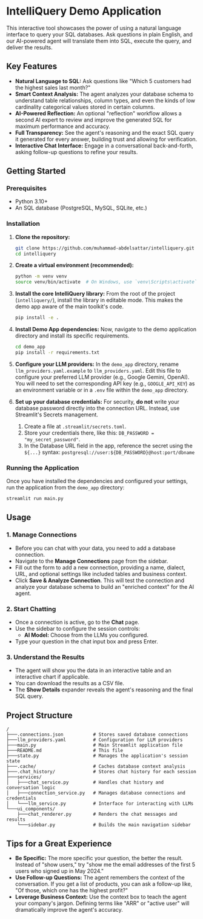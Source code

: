 # IntelliQuery Demo Application

This interactive tool showcases the power of using a natural language interface to query your SQL databases. Ask questions in plain English, and our AI-powered agent will translate them into SQL, execute the query, and deliver the results.

## Key Features

- **Natural Language to SQL:** Ask questions like "Which 5 customers had the highest sales last month?"
- **Smart Context Analysis:** The agent analyzes your database schema to understand table relationships, column types, and even the kinds of low cardinality categorical values stored in certain columns.
- **AI-Powered Reflection:** An optional "reflection" workflow allows a second AI expert to review and improve the generated SQL for maximum performance and accuracy.
- **Full Transparency:** See the agent's reasoning and the exact SQL query it generated for every answer, building trust and allowing for verification.
- **Interactive Chat Interface:** Engage in a conversational back-and-forth, asking follow-up questions to refine your results.

## Getting Started

### Prerequisites

- Python 3.10+
- An SQL database (PostgreSQL, MySQL, SQLite, etc.)

### Installation

1.  **Clone the repository:**

    ```bash
    git clone https://github.com/muhammad-abdelsattar/intelliquery.git
    cd intelliquery
    ```

2.  **Create a virtual environment (recommended):**

    ```bash
    python -m venv venv
    source venv/bin/activate  # On Windows, use `venv\Scripts\activate`
    ```

3.  **Install the core IntelliQuery library:**
    From the root of the project (`intelliquery/`), install the library in editable mode. This makes the demo app aware of the main toolkit's code.

    ```bash
    pip install -e .
    ```

4.  **Install Demo App dependencies:**
    Now, navigate to the demo application directory and install its specific requirements.

    ```bash
    cd demo_app
    pip install -r requirements.txt
    ```

5.  **Configure your LLM providers:**
    In the `demo_app` directory, rename `llm_providers.yaml.example` to `llm_providers.yaml`. Edit this file to configure your preferred LLM provider (e.g., Google Gemini, OpenAI). You will need to set the corresponding API key (e.g., `GOOGLE_API_KEY`) as an environment variable or in a `.env` file within the `demo_app` directory.

6.  **Set up your database credentials:**
    For security, **do not** write your database password directly into the connection URL. Instead, use Streamlit's Secrets management.

    1.  Create a file at `.streamlit/secrets.toml`.
    2.  Store your credentials there, like this: `DB_PASSWORD = "my_secret_password"`.
    3.  In the Database URL field in the app, reference the secret using the `${...}` syntax:
        `postgresql://user:${DB_PASSWORD}@host:port/dbname`

### Running the Application

Once you have installed the dependencies and configured your settings, run the application from the `demo_app` directory:

```bash
streamlit run main.py
```

## Usage

### 1. Manage Connections

- Before you can chat with your data, you need to add a database connection.
- Navigate to the **Manage Connections** page from the sidebar.
- Fill out the form to add a new connection, providing a name, dialect, URL, and optional settings like included tables and business context.
- Click **Save & Analyze Connection**. This will test the connection and analyze your database schema to build an "enriched context" for the AI agent.

### 2. Start Chatting

- Once a connection is active, go to the **Chat** page.
- Use the sidebar to configure the session controls:
    - **AI Model:** Choose from the LLMs you configured.
- Type your question in the chat input box and press Enter.

### 3. Understand the Results

- The agent will show you the data in an interactive table and an interactive chart if applicable.
- You can download the results as a CSV file.
- The **Show Details** expander reveals the agent's reasoning and the final SQL query.

## Project Structure

```
/
├───.connections.json           # Stores saved database connections
├───llm_providers.yaml          # Configuration for LLM providers
├───main.py                     # Main Streamlit application file
├───README.md                   # This file
├───state.py                    # Manages the application's session state
├───.cache/                     # Caches database context analysis
├───.chat_history/              # Stores chat history for each session
├───services/
│   ├───chat_service.py         # Handles chat history and conversation logic
│   ├───connection_service.py   # Manages database connections and credentials
│   └───llm_service.py          # Interface for interacting with LLMs
└───ui_components/
    ├───chat_renderer.py        # Renders the chat messages and results
    └───sidebar.py              # Builds the main navigation sidebar
```

## Tips for a Great Experience

- **Be Specific:** The more specific your question, the better the result. Instead of "show users," try "show me the email addresses of the first 5 users who signed up in May 2024."
- **Use Follow-up Questions:** The agent remembers the context of the conversation. If you get a list of products, you can ask a follow-up like, "Of those, which one has the highest profit?"
- **Leverage Business Context:** Use the context box to teach the agent your company's jargon. Defining terms like "ARR" or "active user" will dramatically improve the agent's accuracy.
